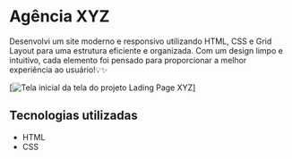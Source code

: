 # Agência XYZ
Desenvolvi um site moderno e responsivo utilizando HTML, CSS e Grid Layout para uma estrutura eficiente e organizada. Com um design limpo e intuitivo, cada elemento foi pensado para proporcionar a melhor experiência ao usuário!💡✨

[<img src="tela.gif" alt="Tela inicial da tela do projeto Lading Page XYZ">]

## Tecnologias utilizadas
- HTML 
- CSS